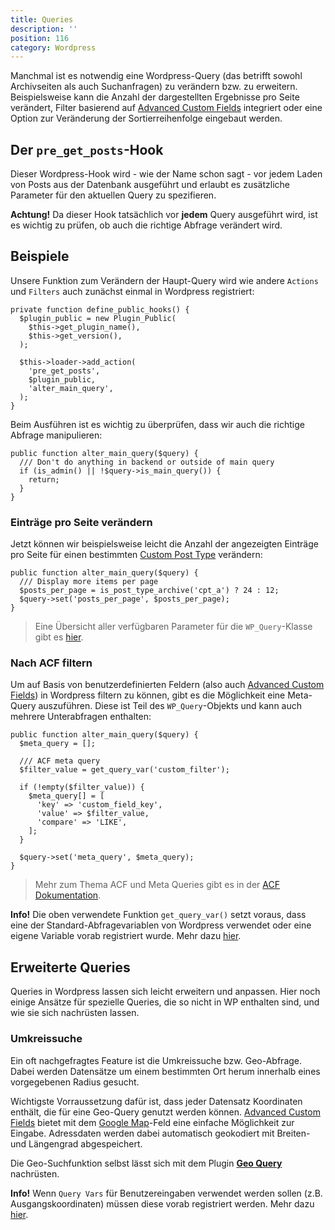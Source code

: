 ```yaml
---
title: Queries
description: ''
position: 116
category: Wordpress
---
```


Manchmal ist es notwendig eine Wordpress-Query (das betrifft sowohl Archivseiten als auch Suchanfragen) zu verändern bzw. zu erweitern. Beispielsweise kann die Anzahl der dargestellten Ergebnisse pro Seite verändert, Filter basierend auf [Advanced Custom Fields](/wordpress/acf) integriert oder eine Option zur Veränderung der Sortierreihenfolge eingebaut werden.

## Der `pre_get_posts`-Hook

Dieser Wordpress-Hook wird - wie der Name schon sagt - vor jedem Laden von Posts aus der Datenbank ausgeführt und erlaubt es zusätzliche Parameter für den aktuellen Query zu spezifieren.

<alert type="warning">**Achtung!** Da dieser Hook tatsächlich vor **jedem** Query ausgeführt wird, ist es wichtig zu prüfen, ob auch die richtige Abfrage verändert wird.</alert>

## Beispiele

Unsere Funktion zum Verändern der Haupt-Query wird wie andere `Actions` und `Filters` auch zunächst einmal in Wordpress registriert:

```php[includes/class-wp-plugin-name.php]
private function define_public_hooks() {
  $plugin_public = new Plugin_Public(
    $this->get_plugin_name(),
    $this->get_version(),
  );

  $this->loader->add_action(
    'pre_get_posts',
    $plugin_public,
    'alter_main_query',
  );
}
```

Beim Ausführen ist es wichtig zu überprüfen, dass wir auch die richtige Abfrage manipulieren:

```php[public/class-wp-plugin-name-public.php]
public function alter_main_query($query) {
  /// Don't do anything in backend or outside of main query
  if (is_admin() || !$query->is_main_query()) {
    return;
  }
}
```

### Einträge pro Seite verändern

Jetzt können wir beispielsweise leicht die Anzahl der angezeigten Einträge pro Seite für einen bestimmten [Custom Post Type](/wordpress/cpt) verändern:

```php[public/class-wp-plugin-name-public.php]
public function alter_main_query($query) {
  /// Display more items per page
  $posts_per_page = is_post_type_archive('cpt_a') ? 24 : 12;
  $query->set('posts_per_page', $posts_per_page);
}
```

> Eine Übersicht aller verfügbaren Parameter für die `WP_Query`-Klasse gibt es [hier](https://developer.wordpress.org/reference/classes/wp_query/#parameters).

### Nach ACF filtern

Um auf Basis von benutzerdefinierten Feldern (also auch [Advanced Custom Fields](/wordpress/acf)) in Wordpress filtern zu können, gibt es die Möglichkeit eine Meta-Query auszuführen. Diese ist Teil des `WP_Query`-Objekts und kann auch mehrere Unterabfragen enthalten:

```php[public/class-wp-plugin-name-public.php]
public function alter_main_query($query) {
  $meta_query = [];

  /// ACF meta query
  $filter_value = get_query_var('custom_filter');

  if (!empty($filter_value)) {
    $meta_query[] = [
      'key' => 'custom_field_key',
      'value' => $filter_value,
      'compare' => 'LIKE',
    ];
  }

  $query->set('meta_query', $meta_query);
}
```

> Mehr zum Thema ACF und Meta Queries gibt es in der [ACF Dokumentation](https://www.advancedcustomfields.com/resources/query-posts-custom-fields/).

<alert type="info">**Info!** Die oben verwendete Funktion `get_query_var()` setzt voraus, dass eine der Standard-Abfragevariablen von Wordpress verwendet oder eine eigene Variable vorab registriert wurde. Mehr dazu [hier](https://developer.wordpress.org/reference/functions/get_query_var/#custom-query-vars).</alert>

## Erweiterte Queries

Queries in Wordpress lassen sich leicht erweitern und anpassen. Hier noch einige Ansätze für spezielle Queries, die so nicht in WP enthalten sind, und wie sie sich nachrüsten lassen.

### Umkreissuche

Ein oft nachgefragtes Feature ist die Umkreissuche bzw. Geo-Abfrage. Dabei werden Datensätze um einem bestimmten Ort herum innerhalb eines vorgegebenen Radius gesucht.

Wichtigste Vorraussetzung dafür ist, dass jeder Datensatz Koordinaten enthält, die für eine Geo-Query genutzt werden können. [Advanced Custom Fields](/wordpress/acf) bietet mit dem [Google Map](https://www.advancedcustomfields.com/resources/google-map/)-Feld eine einfache Möglichkeit zur Eingabe. Adressdaten werden dabei automatisch geokodiert mit Breiten- und Längengrad abgespeichert.

Die Geo-Suchfunktion selbst lässt sich mit dem Plugin **[Geo Query](https://github.com/birgire/geo-query)** nachrüsten.

<alert type="info">**Info!** Wenn `Query Vars` für Benutzereingaben verwendet werden sollen (z.B. Ausgangskoordinaten) müssen diese vorab registriert werden. Mehr dazu [hier](https://developer.wordpress.org/reference/functions/get_query_var/#custom-query-vars).</alert>
